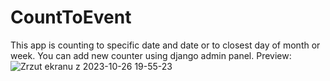 # CountToEvent
This app is counting to specific date and date or to closest day of month or week.
You can add new counter using django admin panel. 
Preview:
![Zrzut ekranu z 2023-10-26 19-55-23](https://github.com/TomaszCaba/CountToEvent/assets/101499414/70c012f7-250a-4320-845f-9ea164445c30)
